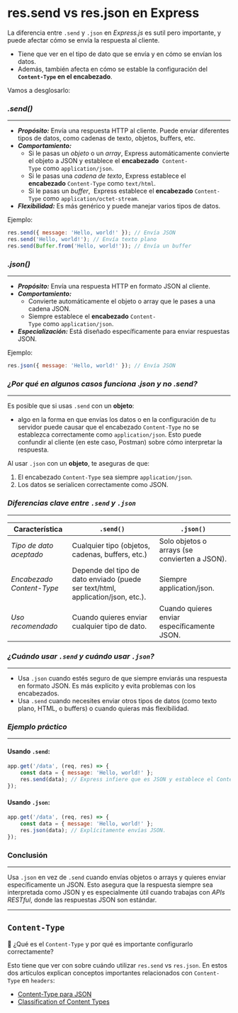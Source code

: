 # res.send vs res.json en Express

La diferencia entre `.send` y `.json` en *Express.js* es sutil pero importante, y puede afectar cómo se envía la respuesta al cliente. 
- Tiene que ver en el tipo de dato que se envía y en cómo se envían los datos. 
- Además, también afecta en cómo se estable la configuración del **`Content-Type` en el encabezado**.

Vamos a desglosarlo:

### *.send()*
---
- ***Propósito:*** Envía una respuesta HTTP al cliente. Puede enviar diferentes tipos de datos, como cadenas de texto, objetos, buffers, etc.
- ***Comportamiento:***
	- Si le pasas un *objeto* o un *array*, Express automáticamente convierte el objeto a JSON y establece el **encabezado**  `Content-Type` como `application/json`.
	- Si le pasas una *cadena de texto*, Express establece el **encabezado** `Content-Type` como `text/html`.
	- Si le pasas un *buffer*,  Express establece el **encabezado** `Content-Type` como `application/octet-stream`.
- ***Flexibilidad:*** Es más genérico y puede manejar varios tipos de datos.

Ejemplo:

```js
res.send({ message: 'Hello, world!' }); // Envía JSON
res.send('Hello, world!'); // Envía texto plano
res.send(Buffer.from('Hello, world!')); // Envía un buffer
```


### *.json()*
---
- ***Propósito:*** Envía una respuesta HTTP en formato JSON al cliente.
- ***Comportamiento:***
	- Convierte automáticamente el objeto o array que le pases a una cadena JSON.
	- Siempre establece el **encabezado**  `Content-Type` como `application/json`.
- ***Especialización:*** Está diseñado específicamente para enviar respuestas JSON.

Ejemplo:

```js
res.json({ message: 'Hello, world!' }); // Envía JSON
```


### *¿Por qué en algunos casos funciona .json y no .send?*
---
Es posible que si usas `.send` con un **objeto**:
- algo en la forma en que envías los datos o en la configuración de tu servidor puede causar que el encabezado `Content-Type` no se establezca correctamente como `application/json`. Esto puede confundir al cliente (en este caso, Postman) sobre cómo interpretar la respuesta.

Al usar `.json` con un  **objeto**, te aseguras de que:
1. El encabezado `Content-Type` sea siempre `application/json`.
2. Los datos se serialicen correctamente como JSON.

### *Diferencias clave entre `.send` y `.json`*
---

| Característica            | `.send()`                                                                       | `.json()`                                     |
| ------------------------- | ------------------------------------------------------------------------------- | --------------------------------------------- |
| *Tipo de dato aceptado*   | Cualquier tipo (objetos, cadenas, buffers, etc.)                                | Solo objetos o arrays (se convierten a JSON). |
| *Encabezado Content-Type* | Depende del tipo de dato enviado (puede ser text/html, application/json, etc.). | Siempre application/json.                     |
| *Uso recomendado*         | Cuando quieres enviar cualquier tipo de dato.                                   | Cuando quieres enviar específicamente JSON.   |

### *¿Cuándo usar `.send` y cuándo usar `.json`?*
---
- Usa `.json` cuando estés seguro de que siempre enviarás una respuesta en formato JSON. Es más explícito y evita problemas con los encabezados.
- Usa `.send` cuando necesites enviar otros tipos de datos (como texto plano, HTML, o buffers) o cuando quieras más flexibilidad.


### *Ejemplo práctico*
---

#### Usando `.send`:

```javascript
app.get('/data', (req, res) => {
    const data = { message: 'Hello, world!' };
    res.send(data); // Express infiere que es JSON y establece el Content-Type automáticamente.
});
```

#### Usando `.json`:
```javascript
app.get('/data', (req, res) => {
    const data = { message: 'Hello, world!' };
    res.json(data); // Explícitamente envías JSON.
});
```

### Conclusión
---
Usa `.json` en vez de `.send` cuando envías objetos o arrays y quieres enviar específicamente un JSON. Esto asegura que la respuesta siempre sea interpretada como JSON y es especialmente útil cuando trabajas con *APIs RESTful*, donde las respuestas JSON son estándar.

---

## `Content-Type`

📌 ¿Qué es el `Content-Type` y por qué es importante configurarlo correctamente?

Esto tiene que ver con sobre cuándo utilizar `res.send` vs `res.json`.
En estos dos artículos explican conceptos importantes relacionados con `Content-Type` en `headers`:
- [Content-Type para JSON](https://www.freecodecamp.org/espanol/news/cual-es-el-content-type-correcto-para-json-explicacion-del-mime-type-del-encabezado-de-la-solicitud/)
- [Classification of Content Types](https://beeceptor.com/docs/concepts/content-type/)